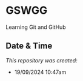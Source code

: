 # GSWGG
Learning Git and GitHub 

## Date & Time
*This repository was created:*
- 19/09/2024 10:47am
